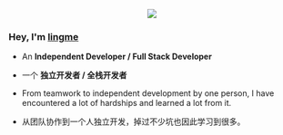 <p align="center"> 
   <img alingn="center" src="https://view-count.glitch.me/count.svg" />
 </p>

### Hey, I'm [lingme](https://lingmin.me/)

* An <b>Independent Developer / Full Stack Developer</b>

* 一个 <b>独立开发者 / 全栈开发者</b>

* From teamwork to independent development by one person, I have encountered a lot of hardships and learned a lot from it.

* 从团队协作到一个人独立开发，掉过不少坑也因此学习到很多。
